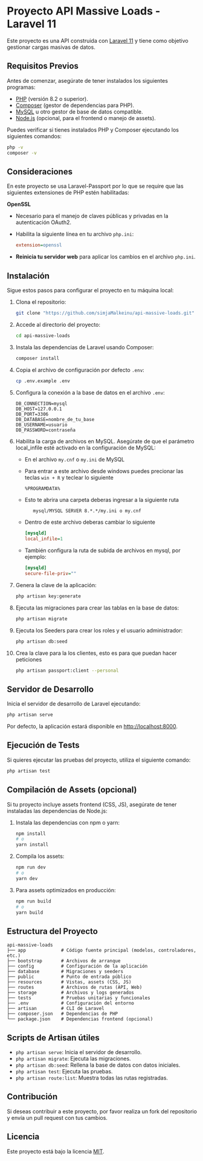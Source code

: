 # Proyecto API Massive Loads - Laravel 11

Este proyecto es una API construida con [Laravel 11](https://laravel.com/) y tiene como objetivo gestionar cargas masivas de datos.

## Requisitos Previos

Antes de comenzar, asegúrate de tener instalados los siguientes programas:

- [PHP](https://www.php.net/) (versión 8.2 o superior).
- [Composer](https://getcomposer.org/) (gestor de dependencias para PHP).
- [MySQL](https://www.mysql.com/) u otro gestor de base de datos compatible.
- [Node.js](https://nodejs.org/) (opcional, para el frontend o manejo de assets).

Puedes verificar si tienes instalados PHP y Composer ejecutando los siguientes comandos:

```bash
php -v
composer -v
```

## Consideraciones

En este proyecto se usa Laravel-Passport por lo que se require  que las siguientes extensiones de PHP estén habilitadas:

**OpenSSL**
   - Necesario para el manejo de claves públicas y privadas en la autenticación OAuth2.
   - Habilita la siguiente línea en tu archivo `php.ini`:

     ```ini
     extension=openssl
     ```
   * **Reinicia tu servidor web** para aplicar los cambios en el archivo `php.ini`.

## Instalación

Sigue estos pasos para configurar el proyecto en tu máquina local:

1. Clona el repositorio:

   ```bash
   git clone "https://github.com/simjaMalkeinu/api-massive-loads.git"
   ```

2. Accede al directorio del proyecto:

   ```bash
   cd api-massive-loads
   ```

3. Instala las dependencias de Laravel usando Composer:

   ```bash
   composer install
   ```

4. Copia el archivo de configuración por defecto `.env`:

   ```bash
   cp .env.example .env
   ```

5. Configura la conexión a la base de datos en el archivo `.env`:

   ```dotenv
   DB_CONNECTION=mysql
   DB_HOST=127.0.0.1
   DB_PORT=3306
   DB_DATABASE=nombre_de_tu_base
   DB_USERNAME=usuario
   DB_PASSWORD=contraseña
   ```

5. Habilita la carga de archivos en MySQL. Asegúrate de que el parámetro local_infile esté activado en la configuración de MySQL:

    * En el archivo `my.cnf` o `my.ini` de MySQL 

    * Para entrar a este archivo desde windows puedes precionar las teclas `win + R` y teclear lo siguiente

      ```bash
      %PROGRAMDATA%
      ```
    * Esto te abrira una carpeta deberas ingresar a la siguiente ruta

      ```
         mysql/MYSQL SERVER 8.*.*/my.ini o my.cnf
      ```

    * Dentro de este archivo deberas cambiar lo siguiente

        ```ini
        [mysqld]
        local_infile=1
        ```
    * También configura la ruta de subida de archivos en mysql, por ejemplo:
        ```ini
        [mysqld]
        secure-file-priv=""
        ```

6. Genera la clave de la aplicación:

   ```bash
   php artisan key:generate
   ```

7. Ejecuta las migraciones para crear las tablas en la base de datos:

   ```bash
   php artisan migrate
   ```

8. Ejecuta los Seeders para crear los roles y el usuario administrador:

   ```bash
   php artisan db:seed
   ```

9. Crea la clave para la los clientes, esto es para que puedan hacer peticiones
    ```bash
    php artisan passport:client --personal
    ```

## Servidor de Desarrollo

Inicia el servidor de desarrollo de Laravel ejecutando:

```bash
php artisan serve
```

Por defecto, la aplicación estará disponible en [http://localhost:8000](http://localhost:8000).

## Ejecución de Tests

Si quieres ejecutar las pruebas del proyecto, utiliza el siguiente comando:

```bash
php artisan test
```

## Compilación de Assets (opcional)

Si tu proyecto incluye assets frontend (CSS, JS), asegúrate de tener instaladas las dependencias de Node.js:

1. Instala las dependencias con npm o yarn:

   ```bash
   npm install
   # o
   yarn install
   ```

2. Compila los assets:

   ```bash
   npm run dev
   # o
   yarn dev
   ```

3. Para assets optimizados en producción:

   ```bash
   npm run build
   # o
   yarn build
   ```

## Estructura del Proyecto

```
api-massive-loads
├── app             # Código fuente principal (modelos, controladores, etc.)
├── bootstrap       # Archivos de arranque
├── config          # Configuración de la aplicación
├── database        # Migraciones y seeders
├── public          # Punto de entrada público
├── resources       # Vistas, assets (CSS, JS)
├── routes          # Archivos de rutas (API, Web)
├── storage         # Archivos y logs generados
├── tests           # Pruebas unitarias y funcionales
├── .env            # Configuración del entorno
├── artisan         # CLI de Laravel
├── composer.json   # Dependencias de PHP
└── package.json    # Dependencias frontend (opcional)
```

## Scripts de Artisan útiles

- `php artisan serve`: Inicia el servidor de desarrollo.
- `php artisan migrate`: Ejecuta las migraciones.
- `php artisan db:seed`: Rellena la base de datos con datos iniciales.
- `php artisan test`: Ejecuta las pruebas.
- `php artisan route:list`: Muestra todas las rutas registradas.

## Contribución

Si deseas contribuir a este proyecto, por favor realiza un fork del repositorio y envía un pull request con tus cambios.

## Licencia

Este proyecto está bajo la licencia [MIT](./LICENSE).
